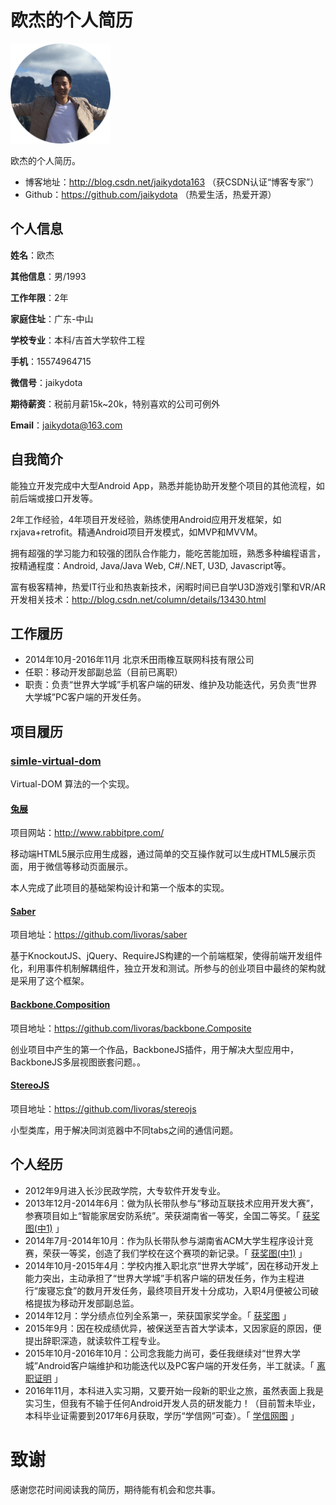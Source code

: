 # 欧杰的个人简历

<img src="https://github.com/jaikydota/TestRepo/blob/master/resume/resource/my.png" width = "160" height = "160" alt="信息"/>

欧杰的个人简历。

- 博客地址：http://blog.csdn.net/jaikydota163 （获CSDN认证“博客专家”）
- Github：https://github.com/jaikydota （热爱生活，热爱开源）

## 个人信息

**姓名**：欧杰

**其他信息**：男/1993

**工作年限**：2年

**家庭住址**：广东-中山

**学校专业**：本科/吉首大学软件工程

**手机**：15574964715

**微信号**：jaikydota

**期待薪资**：税前月薪15k~20k，特别喜欢的公司可例外

**Email**：[jaikydota@163.com](mailto:jaikydota@163.com)


## 自我简介

能独立开发完成中大型Android App，熟悉并能协助开发整个项目的其他流程，如前后端或接口开发等。

2年工作经验，4年项目开发经验，熟练使用Android应用开发框架，如rxjava+retrofit。精通Android项目开发模式，如MVP和MVVM。

拥有超强的学习能力和较强的团队合作能力，能吃苦能加班，熟悉多种编程语言，按精通程度：Android, Java/Java Web, C#/.NET, U3D, Javascript等。

富有极客精神，热爱IT行业和热衷新技术，闲暇时间已自学U3D游戏引擎和VR/AR开发相关技术：http://blog.csdn.net/column/details/13430.html


## 工作履历
* 2014年10月-2016年11月 北京禾田雨橡互联网科技有限公司
* 任职：移动开发部副总监（目前已离职）
* 职责：负责“世界大学城”手机客户端的研发、维护及功能迭代，另负责“世界大学城”PC客户端的开发任务。


## 项目履历

### [simle-virtual-dom](https://github.com/livoras/simple-virtual-dom)
Virtual-DOM 算法的一个实现。

#### [兔展](http://www.rabbitpre.com/)
项目网站：http://www.rabbitpre.com/

移动端HTML5展示应用生成器，通过简单的交互操作就可以生成HTML5展示页面，用于微信等移动页面展示。

本人完成了此项目的基础架构设计和第一个版本的实现。

#### [Saber](https://github.com/livoras/saber)
项目地址：https://github.com/livoras/saber

基于KnockoutJS、jQuery、RequireJS构建的一个前端框架，使得前端开发组件化，利用事件机制解耦组件，独立开发和测试。所参与的创业项目中最终的架构就是采用了这个框架。

#### [Backbone.Composition](https://github.com/livoras/backbone.Composite)
项目地址：https://github.com/livoras/backbone.Composite

创业项目中产生的第一个作品，BackboneJS插件，用于解决大型应用中，BackboneJS多层视图嵌套问题。。

#### [StereoJS](https://github.com/livoras/stereojs)
项目地址：https://github.com/livoras/stereojs

小型类库，用于解决同浏览器中不同tabs之间的通信问题。


## 个人经历
* 2012年9月进入长沙民政学院，大专软件开发专业。
* 2013年12月-2014年6月：做为队长带队参与“移动互联技术应用开发大赛”，参赛项目如上“智能家居安防系统”。荣获湖南省一等奖，全国二等奖。「 [获奖图(中1)](https://github.com/jaikydota/TestRepo/blob/master/resume/resource/MobileThings.jpg) 」
* 2014年7月-2014年10月：作为队长带队参与湖南省ACM大学生程序设计竞赛，荣获一等奖，创造了我们学校在这个赛项的新记录。「 [获奖图(中1)](https://github.com/jaikydota/TestRepo/blob/master/resume/resource/ACM.JPG) 」
* 2014年10月-2015年4月：学校内推入职北京“世界大学城”，因在移动开发上能力突出，主动承担了“世界大学城”手机客户端的研发任务，作为主程进行“废寝忘食”的数月开发任务，最终项目开发十分成功，入职4月便被公司破格提拔为移动开发部副总监。
* 2014年12月：学分绩点位列全系第一，荣获国家奖学金。「 [获奖图](https://github.com/jaikydota/TestRepo/blob/master/resume/resource/scholarship.jpg) 」
* 2015年9月：因在校成绩优异，被保送至吉首大学读本，又因家庭的原因，便提出辞职深造，就读软件工程专业。
* 2015年10月-2016年10月：公司念我能力尚可，委任我继续对“世界大学城”Android客户端维护和功能迭代以及PC客户端的开发任务，半工就读。「 [离职证明](https://github.com/jaikydota/TestRepo/blob/master/resume/resource/prove.jpg) 」
* 2016年11月，本科进入实习期，又要开始一段新的职业之旅，虽然表面上我是实习生，但我有不输于任何Android开发人员的研发能力！（目前暂未毕业，本科毕业证需要到2017年6月获取，学历“学信网”可查）。「 [学信网图](https://github.com/jaikydota/TestRepo/blob/master/resume/resource/credit.png) 」

# 致谢
感谢您花时间阅读我的简历，期待能有机会和您共事。
